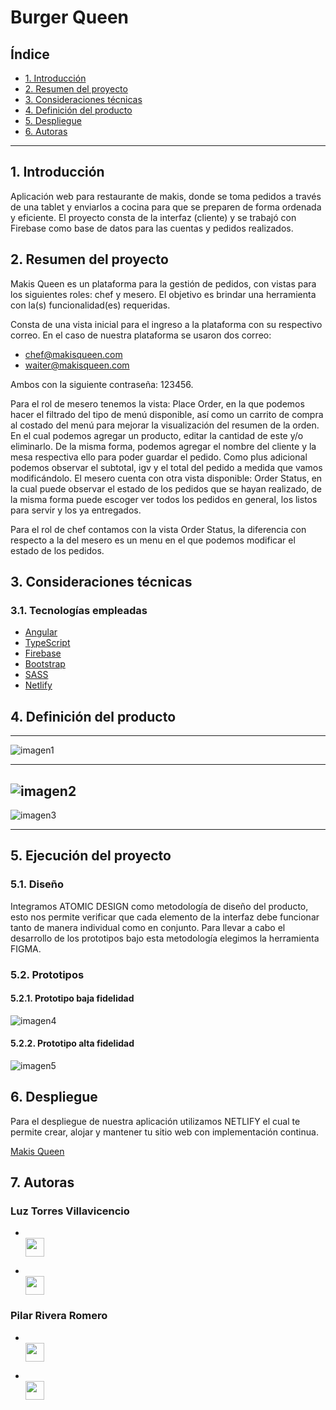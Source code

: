 # Burger Queen

## Índice

- [1. Introducción]()
- [2. Resumen del proyecto]()
- [3. Consideraciones técnicas ]()
- [4. Definición del producto]()
- [5. Despliegue]()
- [6. Autoras]()

---

## 1. Introducción

Aplicación web para restaurante de makis, donde se toma pedidos a través de una tablet y enviarlos a cocina para que se preparen de forma ordenada y eficiente. El proyecto consta de la interfaz (cliente) y se trabajó con Firebase como base de datos para las cuentas y pedidos realizados.

## 2. Resumen del proyecto

Makis Queen es un plataforma para la gestión de pedidos, con vistas para los siguientes roles: chef y mesero. El objetivo es brindar una herramienta con la(s) funcionalidad(es) requeridas.

Consta de una vista inicial para el ingreso a la plataforma con su respectivo correo. En el caso de nuestra plataforma se usaron dos correo:

- chef@makisqueen.com
- waiter@makisqueen.com

Ambos con la siguiente contraseña: 123456.

Para el rol de mesero tenemos la vista: Place Order, en la que podemos hacer el filtrado del tipo de menú disponible, así como un carrito de compra al costado del menú para mejorar la visualización del resumen de la orden. En el cual podemos agregar un producto, editar la cantidad de este y/o eliminarlo. De la misma forma, podemos agregar el nombre del cliente y la mesa respectiva ello para poder guardar el pedido. Como plus adicional podemos observar el subtotal, igv y el total del pedido a medida que vamos modificándolo.
El mesero cuenta con otra vista disponible: Order Status, en la cual puede observar el estado de los pedidos que se hayan realizado, de la misma forma puede escoger ver todos los pedidos en general, los listos para servir y los ya entregados.

Para el rol de chef contamos con la vista Order Status, la diferencia con respecto a la del mesero es un menu en el que podemos modificar el estado de los pedidos.

## 3. Consideraciones técnicas

### 3.1. Tecnologías empleadas

- <a href="https://angular.io/">Angular</a>
- <a href="https://www.typescriptlang.org/">TypeScript</a>
- <a href="https://firebase.google.com/docs?authuser=0&hl=es">Firebase</a>
- <a href="https://getbootstrap.com/docs/5.1/getting-started/introduction/">Bootstrap</a> 
- <a href="https://sass-lang.com/documentation">SASS</a>
- <a href="https://www.netlify.com/">Netlify</a>

## 4. Definición del producto

---

![imagen1](./my-app/src/assets/img/1.png)

---

## ![imagen2](./my-app/src/assets/img/2.png)

![imagen3](./my-app/src/assets/img/3.png)

---

## 5. Ejecución del proyecto

### 5.1. Diseño

Integramos ATOMIC DESIGN como metodología de diseño del producto, esto nos permite verificar que cada elemento de la interfaz debe funcionar tanto de manera individual como en conjunto. Para llevar a cabo el desarrollo de los prototipos bajo esta metodología elegimos la herramienta FIGMA.

### 5.2. Prototipos

#### 5.2.1. Prototipo baja fidelidad

![imagen4](./my-app/src/assets/img/prototipo_baja_fidelidad.PNG)

#### 5.2.2. Prototipo alta fidelidad

![imagen5](./my-app/src/assets/img/prototipo_alta_fidelidad.PNG)

## 6. Despliegue

Para el despliegue de nuestra aplicación utilizamos NETLIFY el cual te permite crear, alojar y mantener tu sitio web con implementación continua.

[Makis Queen](https://resplendent-palmier-ebb9d4.netlify.app/login)

## 7. Autoras

### Luz Torres Villavicencio

  * <code><a href = "https://www.linkedin.com/in/luz-elanny-torres-villavicencio-590745183/"> <img height="30" src="https://img.icons8.com/fluent/48/000000/linkedin.png"/></a></code>

  * <code><a href = "https://github.com/ElannyTorres"> <img height="30" src="https://icones.pro/wp-content/uploads/2021/06/icone-github-grise.png"/> </a></code>
  
  

### Pilar Rivera Romero

 * <code><a href = "https://www.linkedin.com/in/pilar-rivera-romero/"> <img height="30" src="https://img.icons8.com/fluent/48/000000/linkedin.png"/> </a></code>

  * <code><a href = "https://github.com/MopiRiro"> <img height="30" src="https://icones.pro/wp-content/uploads/2021/06/icone-github-grise.png"/> </a></code>
  
  

